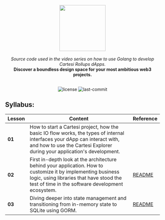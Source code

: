 <div align="center">
<img src="https://github.com/Mugen-Builders/.github/assets/153661799/7ed08d4c-89f4-4bde-a635-0b332affbd5d" width="150" height="150">
</div>
<br>
<div align="center">
<i>Source code used in the video series on how to use Golang to develop Cartesi Rollups dApps.</i>
</div>
<div align="center">
<b>Discover a boundless design space for your most ambitious web3 projects.</b>
</div>
<br>
<p align="center">
	<img src="https://img.shields.io/github/license/Mugen-Builders/golang-video-series?style=default&logo=opensourceinitiative&logoColor=white&color=48AED9" alt="license">
	<img src="https://img.shields.io/github/last-commit/Mugen-Builders/golang-video-series?style=default&logo=git&logoColor=white&color=000000" alt="last-commit">
</p>

## Syllabus:
| Lesson      | Content                                | Reference                     |
|-------------|----------------------------------------|-------------------------------|
| **01**    | How to start a Cartesi project, how the basic IO flow works, the types of internal interfaces your dApp can interact with, and how to use the Cartesi Explorer during your application's development. |  |
| **02**    | First in-depth look at the architecture behind your application. How to customize it by implementing business logic, using libraries that have stood the test of time in the software development ecosystem. | [README](./[02]%20to-do-memory/README.md) |
| **03**    | Diving deeper into state management and transitioning from in-memory state to SQLite using GORM.| [README](./[03]%20to-do-sqlite/README.md) |
